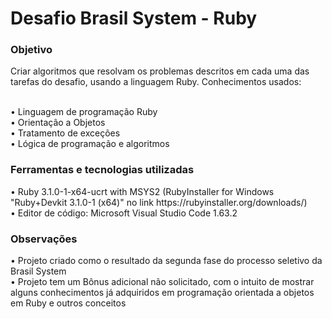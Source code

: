 <h1>Desafio Brasil System - Ruby</h1>

<h3>Objetivo</h3>
Criar algoritmos que resolvam os problemas descritos em cada uma das tarefas do desafio, usando a linguagem Ruby. Conhecimentos usados:<br>

<br>• Linguagem de programação Ruby<br>
• Orientação a Objetos<br>
• Tratamento de exceções<br>
• Lógica de programação e algoritmos<br>

<h3>Ferramentas e tecnologias utilizadas</h3>
• Ruby 3.1.0-1-x64-ucrt with MSYS2 (RubyInstaller for Windows "Ruby+Devkit 3.1.0-1 (x64)" no link https://rubyinstaller.org/downloads/)<br>
• Editor de código: Microsoft Visual Studio Code 1.63.2<br>

<h3>Observações</h3>
• Projeto criado como o resultado da segunda fase do processo seletivo da Brasil System<br>
• Projeto tem um Bônus adicional não solicitado, com o intuito de mostrar alguns conhecimentos já adquiridos em programação orientada a objetos em Ruby e outros conceitos<br>
